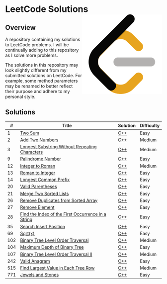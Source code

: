 # LeetCode Solutions <img src="Images/Logo.png" width="256" height="256" align="right" />

## Overview

A repository containing my solutions to LeetCode problems. I will be continually adding to this repository as I solve
more problems.

The solutions in this repository may look slightly different from my submitted solutions on LeetCode. For example, some
method parameters may be renamed to better reflect their purpose and adhere to my personal style.

## Solutions

| #   | Title                                                                                                     | Solution                                                                                          | Difficulty |
|-----|-----------------------------------------------------------------------------------------------------------|---------------------------------------------------------------------------------------------------|-----------|
| 1   | [Two Sum](https://leetcode.com/problems/two-sum/)                                                         | [C++](https://github.com/TateHouse/LeetCode/blob/master/Source/TwoSum.cpp)                        | Easy      |
| 2   | [Add Two Numbers](https://leetcode.com/problems/add-two-numbers/)                                         | [C++](https://github.com/TateHouse/LeetCode/blob/master/Source/AddTwoNumbers.cpp)                 | Medium    |
| 3 | [Longest Substring Without Repeating Characters](https://leetcode.com/problems/longest-substring-without-repeating-characters/) | [C++](https://github.com/TateHouse/LeetCode/blob/master/Source/LongestSubstringWithoutRepeatingCharacters.cpp) | Medium |
| 9   | [Palindrome Number](https://leetcode.com/problems/palindrome-number/)                                     | [C++](https://github.com/TateHouse/LeetCode/blob/master/Source/PalindromeNumber.cpp)              | Easy      |
| 12  | [Integer to Roman](https://leetcode.com/problems/integer-to-roman/)                                       | [C++](https://github.com/TateHouse/LeetCode/blob/master/Source/IntegerToRoman.cpp)                | Medium    |
| 13  | [Roman to Integer](https://leetcode.com/problems/roman-to-integer/)                                       | [C++](https://github.com/TateHouse/LeetCode/blob/master/Source/RomanToInteger.cpp)                | Easy      |
| 14  | [Longest Common Prefix](https://leetcode.com/problems/longest-common-prefix/)                             | [C++](https://github.com/TateHouse/LeetCode/blob/master/Source/LongestCommonPrefix.cpp)           | Easy      |
| 20  | [Valid Parentheses](https://leetcode.com/problems/valid-parentheses/)                                     | [C++](https://github.com/TateHouse/LeetCode/blob/master/Source/ValidParentheses.cpp)              | Easy      |
| 21 | [Merge Two Sorted Lists](https://leetcode.com/problems/merge-two-sorted-lists/)                           | [C++](https://github.com/TateHouse/LeetCode/blob/master/Source/MergeTwoSortedLists.cpp) | Easy      |
| 26 | [Remove Duplicates from Sorted Array](https://leetcode.com/problems/remove-duplicates-from-sorted-array/) | [C++](https://github.com/TateHouse/LeetCode/blob/master/Source/RemoveDuplicatesFromSortedArray.cpp) | Easy |
| 27 | [Remove Element](https://leetcode.com/problems/remove-element/)                                           | [C++](https://github.com/TateHouse/LeetCode/blob/master/Source/RemoveElement.cpp) | Easy |
| 28 | [Find the Index of the First Occurrence in a String](https://leetcode.com/problems/find-the-index-of-the-first-occurrence-in-a-string) | [C++](https://github.com/TateHouse/LeetCode/blob/master/Source/FindIndexOfFirstOccurrenceInString.cpp) | Easy |
| 35 | [Search Insert Position](https://leetcode.com/problems/search-insert-position/)                           | [C++](https://github.com/TateHouse/LeetCode/blob/master/Source/SearchInsertPosition.cpp) | Easy     |
| 69 | [Sqrt(x)](https://leetcode.com/problems/sqrtx/)                                                           | [C++](https://github.com/TateHouse/LeetCode/blob/master/Source/SquareRoot.cpp) | Easy      |
| 102 | [Binary Tree Level Order Traversal](https://leetcode.com/problems/binary-tree-level-order-traversal/)     | [C++](https://github.com/TateHouse/LeetCode/blob/master/Source/BinaryTreeLevelOrderTraversal.cpp) | Medium    |
| 104 | [Maximum Depth of Binary Tree](https://leetcode.com/problems/maximum-depth-of-binary-tree/)               | [C++](https://github.com/TateHouse/LeetCode/blob/master/Source/MaximumDepthOfBinaryTree.cpp)      | Easy      |
| 107 | [Binary Tree Level Order Traversal II](https://leetcode.com/problems/binary-tree-level-order-traversal-ii/) | [C++](https://github.com/TateHouse/LeetCode/blob/master/Source/BinaryTreeLevelOrderTraversal2.cpp) | Medium    |
| 242 | [Valid Anagram](https://leetcode.com/problems/valid-anagram/)                                             | [C++](https://github.com/TateHouse/LeetCode/blob/master/Source/ValidAnagram.cpp) | Easy      |
| 515 | [Find Largest Value in Each Tree Row](https://leetcode.com/problems/find-largest-value-in-each-tree-row/) | [C++](https://github.com/TateHouse/LeetCode/blob/master/Source/FindLargestValueInEachTreeRow.cpp) | Medium    |
| 771 | [Jewels and Stones](https://leetcode.com/problems/jewels-and-stones/)                                     | [C++](https://github.com/TateHouse/LeetCode/blob/master/Source/JewelsAndStones.cpp) | Easy      |